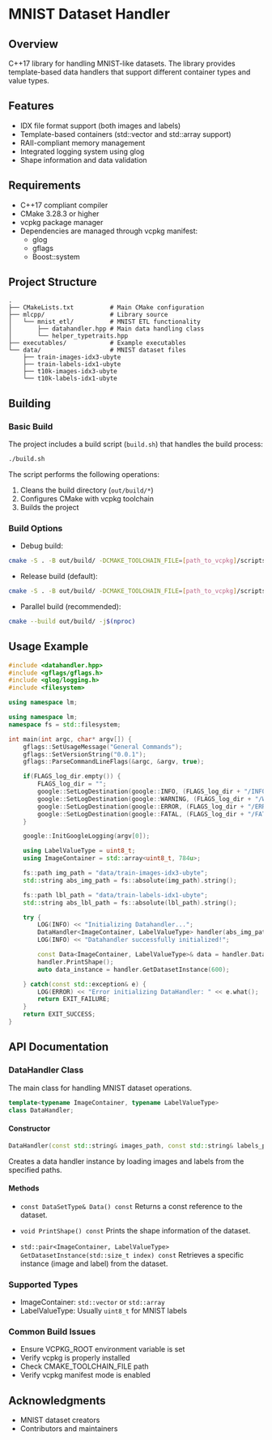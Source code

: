 # MNIST Dataset Handler

## Overview
C++17 library for handling MNIST-like datasets.
The library provides template-based data handlers that support different container types and value types.

## Features
- IDX file format support (both images and labels)
- Template-based containers (std::vector and std::array support)
- RAII-compliant memory management
- Integrated logging system using glog
- Shape information and data validation

## Requirements
- C++17 compliant compiler
- CMake 3.28.3 or higher
- vcpkg package manager
- Dependencies are managed through vcpkg manifest:
  - glog
  - gflags
  - Boost::system

## Project Structure
```
.
├── CMakeLists.txt          # Main CMake configuration
├── mlcpp/                  # Library source
│   └── mnist_etl/          # MNIST ETL functionality
│       ├── datahandler.hpp # Main data handling class
│       └── helper_typetraits.hpp
├── executables/            # Example executables
└── data/                   # MNIST dataset files
    ├── train-images-idx3-ubyte
    ├── train-labels-idx1-ubyte
    ├── t10k-images-idx3-ubyte
    └── t10k-labels-idx1-ubyte
```

## Building

### Basic Build
The project includes a build script (`build.sh`) that handles the build process:

```bash
./build.sh
```

The script performs the following operations:
1. Cleans the build directory (`out/build/*`)
2. Configures CMake with vcpkg toolchain
3. Builds the project

### Build Options

- Debug build:
```bash
cmake -S . -B out/build/ -DCMAKE_TOOLCHAIN_FILE=[path_to_vcpkg]/scripts/buildsystems/vcpkg.cmake -DCMAKE_BUILD_TYPE=Debug
```

- Release build (default):
```bash
cmake -S . -B out/build/ -DCMAKE_TOOLCHAIN_FILE=[path_to_vcpkg]/scripts/buildsystems/vcpkg.cmake -DCMAKE_BUILD_TYPE=Release
```

- Parallel build (recommended):
```bash
cmake --build out/build/ -j$(nproc)
```

## Usage Example

```cpp
#include <datahandler.hpp>
#include <gflags/gflags.h>
#include <glog/logging.h>
#include <filesystem>

using namespace lm;

using namespace lm;
namespace fs = std::filesystem; 

int main(int argc, char* argv[]) {
    gflags::SetUsageMessage("General Commands");
    gflags::SetVersionString("0.0.1");
    gflags::ParseCommandLineFlags(&argc, &argv, true);

    if(FLAGS_log_dir.empty()) {
        FLAGS_log_dir = ""; 
        google::SetLogDestination(google::INFO, (FLAGS_log_dir + "/INFO/").c_str());
        google::SetLogDestination(google::WARNING, (FLAGS_log_dir + "/WARNING/").c_str());
        google::SetLogDestination(google::ERROR, (FLAGS_log_dir + "/ERROR/").c_str()); 
        google::SetLogDestination(google::FATAL, (FLAGS_log_dir + "/FATAL/").c_str());
    }

    google::InitGoogleLogging(argv[0]); 

    using LabelValueType = uint8_t; 
    using ImageContainer = std::array<uint8_t, 784u>; 

    fs::path img_path = "data/train-images-idx3-ubyte";
    std::string abs_img_path = fs::absolute(img_path).string();

    fs::path lbl_path = "data/train-labels-idx1-ubyte";
    std::string abs_lbl_path = fs::absolute(lbl_path).string();

    try {
        LOG(INFO) << "Initializing Datahandler..."; 
        DataHandler<ImageContainer, LabelValueType> handler(abs_img_path, abs_lbl_path);
        LOG(INFO) << "Datahandler successfully initialized!";

        const Data<ImageContainer, LabelValueType>& data = handler.Data(); 
        handler.PrintShape();
        auto data_instance = handler.GetDatasetInstance(600);

    } catch(const std::exception& e) {
        LOG(ERROR) << "Error initializing DataHandler: " << e.what();
        return EXIT_FAILURE; 
    }
    return EXIT_SUCCESS; 
}
```

## API Documentation

### DataHandler Class
The main class for handling MNIST dataset operations.

```cpp
template<typename ImageContainer, typename LabelValueType>
class DataHandler;
```

#### Constructor
```cpp
DataHandler(const std::string& images_path, const std::string& labels_path);
```
Creates a data handler instance by loading images and labels from the specified paths.

#### Methods
- `const DataSetType& Data() const`
  Returns a const reference to the dataset.

- `void PrintShape() const`
  Prints the shape information of the dataset.

- `std::pair<ImageContainer, LabelValueType> GetDatasetInstance(std::size_t index) const`
  Retrieves a specific instance (image and label) from the dataset.

### Supported Types
- ImageContainer: `std::vector` or `std::array`
- LabelValueType: Usually `uint8_t` for MNIST labels

### Common Build Issues
- Ensure VCPKG_ROOT environment variable is set
- Verify vcpkg is properly installed
- Check CMAKE_TOOLCHAIN_FILE path
- Verify vcpkg manifest mode is enabled

## Acknowledgments
- MNIST dataset creators
- Contributors and maintainers
